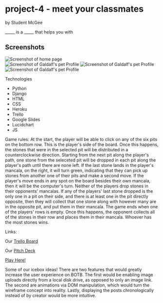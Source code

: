 # project-4 - meet your classmates
by Student McGee   

_____ is a _____ that helps you with 

## Screenshots
<!-- Make screenshots all different sizes -->
![Screenshot of home page](https://github.com/amarpan/Project-2-RateMyPets/blob/main/public/images/Screenshot1.png)   
![Screenshot of Galdalf's pet Profile](https://github.com/amarpan/Project-2-RateMyPets/blob/main/public/images/Screenshot2.png)
![Screenshot of Galdalf's pet Profile](https://github.com/amarpan/Project-2-RateMyPets/blob/main/public/images/Screenshot2.png)
![Screenshot of Galdalf's pet Profile](https://github.com/amarpan/Project-2-RateMyPets/blob/main/public/images/Screenshot2.png)

Technologies
-   Python
-   Django
-   HTML
-   CSS
-   Heroku
-   Trello
-   Google Slides
-   Lucidchart
-   JS

Game rules:
  At the start, the player will be able to click on any of the six pits on the bottom row. This is the player's side of the board. Once this happens, the stones that were in the selected pit will be distributed in a counterclockwise direction. Starting from the next pit along the player's path, one stone from the seleceted pit will be dropped in each pit along the player's path until there are none left. If the last stone lands in the player's mancala, on the right, it will turn green, indicating that they can pick up stones from another one of their pits and make a second move. If the player's move ends in any spot on the board besides their own mancala, then it will be the computer's turn.
Neither of the players drop stones in their opponents' mancalas.
If any of the players' last stone dropped is the only one in a pit on their side, and there is at least one in the pit directly opposite, then they will collect that one stone along with however many are in the opposite pit, and put them in their mancala.
The game ends when one of the players' rows is empty. Once this happens, the opponent collects all of the stones in their row and places them in their mancala. Whoever has the most stones wins.

Links:

Our [Trello Board]()

Our [Pitch Deck]()

<a href="https://ursistech.github.io/project1-connect4/" target="_blank">Play Here!</a>

Some of our icebox ideas!
There are two features that would greatly increase the user experience on BOTB. The first would be enabling image uploads directly from a local disk drive, as opposed to only an image link. The second are animations via DOM manipulation, which would turn the wireframe concept into reality. Lastly, displaying the posts chronologically instead of by creator would be more intuitive.
